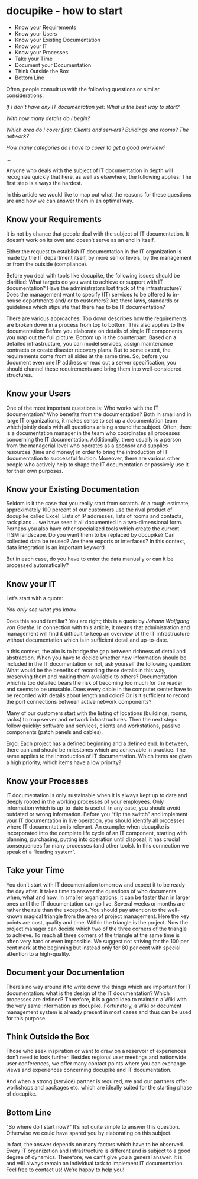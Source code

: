 # docupike - how to start

* Know your Requirements
* Know your Users
* Know your Existing Documentation
* Know your IT
* Know your Processes
* Take your Time
* Document your Documentation
* Think Outside the Box
* Bottom Line

Often, people consult us with the following questions or similar considerations:

_If I don’t have any IT documentation yet: What is the best way to start?_

_With how many details do I begin?_

_Which area do I cover first: Clients and servers? Buildings and rooms? The network?_

_How many categories do I have to cover to get a good overview?_

…

Anyone who deals with the subject of IT documentation in depth will recognize quickly that here, as well as elsewhere, the following applies: The first step is always the hardest.

In this article we would like to map out what the reasons for these questions are and how we can answer them in an optimal way.

## Know your Requirements

It is not by chance that people deal with the subject of IT documentation. It doesn’t work on its own and doesn’t serve as an end in itself. 

Either the request to establish IT documentation in the IT organization is made by the IT department itself, by more senior levels, by the management or from the outside (compliance). 

Before you deal with tools like docupike, the following issues should be clarified: What targets do you want to achieve or support with IT documentation? Have the administrators lost track of the infrastructure? Does the management want to specify (IT) services to be offered to in-house departments and/ or to customers? Are there laws, standards or guidelines which stipulate that there has to be IT documentation?

There are various approaches: Top down describes how the requirements are broken down in a process from top to bottom. This also applies to the documentation: Before you elaborate on details of single IT components, you map out the full picture. Bottom up is the counterpart: Based on a detailed infrastructure, you can model services, assign maintenance contracts or create disaster recovery plans. But to some extent, the requirements come from all sides at the same time. So, before you document even one IP address or read out a server specification, you should channel these requirements and bring them into well-considered structures.

## Know your Users

One of the most important questions is: Who works with the IT documentation? Who benefits from the documentation? Both in small and in large IT organizations, it makes sense to set up a documentation team which jointly deals with all questions arising around the subject. Often, there is a documentation manager in the team who coordinates all processes concerning the IT documentation. Additionally, there usually is a person from the managerial level who operates as a sponsor and supplies resources (time and money) in order to bring the introduction of IT documentation to successful fruition. Moreover, there are various other people who actively help to shape the IT documentation or passively use it for their own purposes.

## Know your Existing Documentation

Seldom is it the case that you really start from scratch. At a rough estimate, approximately 100 percent of our customers use the rival product of docupike called Excel. Lists of IP addresses, lists of rooms and contacts, rack plans … we have seen it all documented in a two-dimensional form. Perhaps you also have other specialized tools which create the current ITSM landscape. Do you want them to be replaced by docupike? Can collected data be reused? Are there exports or interfaces? In this context, data integration is an important keyword.

But in each case, do you have to enter the data manually or can it be processed automatically?

## Know your IT

Let’s start with a quote:

_You only see what you know._

Does this sound familiar? You are right; this is a quote by _Johann Wolfgang von Goethe_. In connection with this article, it means that administration and management will find it difficult to keep an overview of the IT infrastructure without documentation which is in sufficient detail and up-to-date.

n this context, the aim is to bridge the gap between richness of detail and abstraction. When you have to decide whether new information should be included in the IT documentation or not, ask yourself the following question: What would be the benefits of recording these details in this way, preserving them and making them available to others? Documentation which is too detailed bears the risk of becoming too much for the reader and seems to be unusable. Does every cable in the computer center have to be recorded with details about length and color? Or is it sufficient to record the port connections between active network components?

Many of our customers start with the listing of locations (buildings, rooms, racks) to map server and network infrastructures. Then the next steps follow quickly: software and services, clients and workstations, passive components (patch panels and cables).

Ergo: Each project has a defined beginning and a defined end. In between, there can and should be milestones which are achievable in practice. The same applies to the introduction of IT documentation. Which items are given a high priority; which items have a low priority?

## Know your Processes

IT documentation is only sustainable when it is always kept up to date and deeply rooted in the working processes of your employees. Only information which is up-to-date is useful. In any case, you should avoid outdated or wrong information. Before you “flip the switch” and implement your IT documentation in live operation, you should identify all processes where IT documentation is relevant. An example: when docupike is incorporated into the complete life cycle of an IT component, starting with planning, purchasing, putting into operation until disposal, it has crucial consequences for many processes (and other tools). In this connection we speak of a “leading system”.

## Take your Time

You don’t start with IT documentation tomorrow and expect it to be ready the day after. It takes time to answer the questions of who documents when, what and how. In smaller organizations, it can be faster than in larger ones until the IT documentation can go live. Several weeks or months are rather the rule than the exception. You should pay attention to the well-known magical triangle from the area of project management. Here the key points are cost, quality and time. Within the triangle is the project. Now the project manager can decide which two of the three corners of the triangle to achieve. To reach all three corners of the triangle at the same time is often very hard or even impossible. We suggest not striving for the 100 per cent mark at the beginning but instead only for 80 per cent with special attention to a high-quality.

## Document your Documentation

There’s no way around it to write down the things which are important for IT documentation: what is the design of the IT documentation? Which processes are defined? Therefore, it is a good idea to maintain a Wiki with the very same information as docupike. Fortunately, a Wiki or document management system is already present in most cases and thus can be used for this purpose.

## Think Outside the Box

Those who seek inspiration or want to draw on a reservoir of experiences don’t need to look further. Besides regional user meetings and nationwide user conferences, we offer many contact points where you can exchange views and experiences concerning docupike and IT documentation.

And when a strong (service) partner is required, we and our partners offer workshops and packages etc. which are ideally suited for the starting phase of docupike.

## Bottom Line

"So where do I start now?" It’s not quite simple to answer this question. Otherwise we could have spared you by elaborating on this subject.

In fact, the answer depends on many factors which have to be observed. Every IT organization and infrastructure is different and is subject to a good degree of dynamics. Therefore, we can’t give you a general answer. It is and will always remain an individual task to implement IT documentation. Feel free to contact us! We’re happy to help you!
